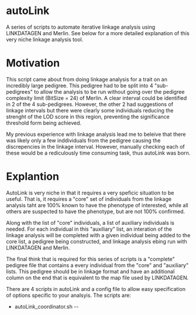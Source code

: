 # autoLink
A series of scripts to automate iterative linkage analysis using LINKDATAGEN and Merlin. See below for a more detailed explanation of this very niche linkage analysis tool.

# Motivation
This script came about from doing linkage analysis for a trait on an incredibly large pedigree. This pedigree had to be split into 4 "sub-pedigrees" to allow the analysis to be run without going over the pedigree complexity limit (BitSize = 24) of Merlin. A clear interval could be identified in 2 of the 4 sub-pedigrees. However, the other 2 had suggestions of linkage intervals but there were clearly some individuals reducing the strenght of the LOD score in this region, preventing the significance threshold form being achieved.

My previous experience with linkage analysis lead me to beleive that there was likely only a few inddividuals from the pedigree causing the discrepencies in the linkage interval. However, manually checking each of these would be a rediculously time consuming task, thus autoLink was born.

# Explantion
AutoLink is very niche in that it requires a very speficic situation to be useful. That is, it requires a "core" set of individuals from the linkage analysis taht are 100% known to have the phenotype of interested, while all others are suspected to have the phenotype, but are not 100% confirmed.

Along with the list of "core" individuals, a list of auxiliary individuals is needed. For each individual in this "auxiliary" list, an interation of the linkage analysis will be completed with a given individual being added to the core list, a pedigree being constructed, and linkage analysis ebing run with LINKDATAGEN and Merlin.

The final think that is required for this series of scripts is a "complete" pedigree file that contains a every individual from the "core" and "auxiliary" lists. This pedigree should be in linkage format and have an additional column on the end that is equivalent to the map file used by LINKDATAGEN.

There are 4 scripts in autoLink and a config file to allow easy specification of options specific to your analsyis.
The scripts are:
- autoLink_coordinator.sh
-- 

